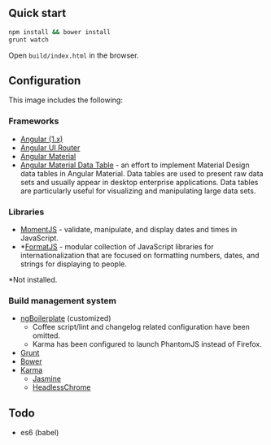 ## Quick start

```bash
npm install && bower install
grunt watch
```

Open `build/index.html` in the browser.

## Configuration
This image includes the following:

### Frameworks

- [Angular (1.x)](https://angularjs.org/)
- [Angular UI Router](https://ui-router.github.io/ng1/)
- [Angular Material](https://material.angularjs.org)
- [Angular Material Data Table](https://github.com/daniel-nagy/md-data-table) - an effort to implement Material Design data tables in Angular Material. Data tables are used to present raw data sets and usually appear in desktop enterprise applications. Data tables are particularly useful for visualizing and manipulating large data sets.



### Libraries

- [MomentJS](https://momentjs.com/) - validate, manipulate, and display dates and times in JavaScript.
- *[FormatJS](https://formatjs.io/) - modular collection of JavaScript libraries for internationalization that are focused on formatting numbers, dates, and strings for displaying to people.

*Not installed.

### Build management system

- [ngBoilerplate](https://github.com/ngbp/ngbp) (customized)
    - Coffee script/lint and changelog related configuration have been omitted.
    - Karma has been configured to launch PhantomJS instead of Firefox.
- [Grunt](http://gruntjs.com/)
- [Bower](https://bower.io/)
- [Karma](http://karma-runner.github.io/1.0/index.html)
    - [Jasmine](https://jasmine.github.io/)
    - [HeadlessChrome](https://github.com/karma-runner/karma-chrome-launcher#headless-chromium-with-puppeteer)


## Todo

- es6 (babel)
